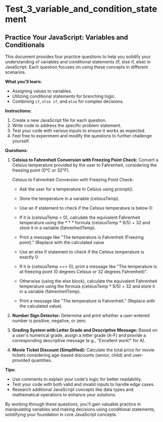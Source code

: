 # Test_3_variable_and_condition_statement

## Practice Your JavaScript: Variables and Conditionals

This document provides four practice questions to help you solidify your understanding of variables and conditional statements (if, else if, else) in JavaScript. Each question focuses on using these concepts in different scenarios.

**What you'll learn:**

* Assigning values to variables.
* Utilizing conditional statements for branching logic.
* Combining `if`, `else if`, and `else` for complex decisions.

**Instructions:**

1. Create a new JavaScript file for each question.
2. Write code to address the specific problem statement.
3. Test your code with various inputs to ensure it works as expected.
4. Feel free to experiment and modify the questions to further challenge yourself.

**Questions:**

1. **Celsius to Fahrenheit Conversion with Freezing Point Check:**
   Convert a Celsius temperature provided by the user to Fahrenheit, considering the freezing point (0°C or 32°F).

   Celsius to Fahrenheit Conversion with Freezing Point Check:

   * Ask the user for a temperature in Celsius using prompt().
   * Store the temperature in a variable (celsiusTemp).
   * Use an if statement to check if the Celsius temperature is below 0:
   * If it is (celsiusTemp < 0), calculate the equivalent Fahrenheit temperature using the * * * formula (celsiusTemp * 9/5) + 32 and store it in a variable (fahrenheitTemp).
    *  Print a message like "The temperature is <freezingPointInFahrenheit> Fahrenheit (Freezing point)." (Replace <freezingPointInFahrenheit> with the calculated value

    * Use an else if statement to check if the Celsius temperature is exactly 0:
     * If it is (celsiusTemp === 0), print a message like "The temperature is at freezing point (0 degrees Celsius or 32 degrees Fahrenheit)".
     * Otherwise (using the else block), calculate the equivalent Fahrenheit temperature using the formula (celsiusTemp * 9/5) + 32 and store it in a variable (fahrenheitTemp).
    * Print a message like "The temperature is <fahrenheitTemp> Fahrenheit." (Replace <fahrenheitTemp> with the calculated value).


2. **Number Sign Detector:**
   Determine and print whether a user-entered number is positive, negative, or zero.
3. **Grading System with Letter Grade and Descriptive Message:**
   Based on a user's numerical grade, assign a letter grade (A-F) and provide a corresponding descriptive message (e.g., "Excellent work!" for A).
4. **Movie Ticket Discount (Simplified):**
   Calculate the total price for movie tickets considering age-based discounts (senior, child) and user-provided quantities.

**Tips:**

* Use comments to explain your code's logic for better readability.
* Test your code with both valid and invalid inputs to handle edge cases.
* Research additional JavaScript concepts like data types and mathematical operations to enhance your solutions.

By working through these questions, you'll gain valuable practice in manipulating variables and making decisions using conditional statements, solidifying your foundation in core JavaScript concepts.